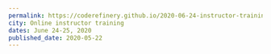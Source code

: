 ```yaml
---
permalink: https://coderefinery.github.io/2020-06-24-instructor-training/
city: Online instructor training
dates: June 24-25, 2020
published_date: 2020-05-22
---
```

